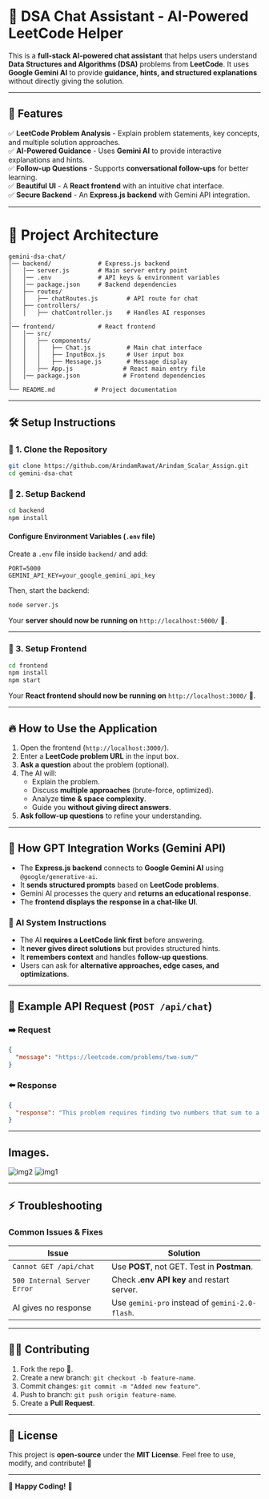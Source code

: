 # 🧠 DSA Chat Assistant - AI-Powered LeetCode Helper

This is a **full-stack AI-powered chat assistant** that helps users understand **Data Structures and Algorithms (DSA)** problems from **LeetCode**.
It uses **Google Gemini AI** to provide **guidance, hints, and structured explanations** without directly giving the solution.

---

## 🚀 Features

✅ **LeetCode Problem Analysis** - Explain problem statements, key concepts, and multiple solution approaches.  
✅ **AI-Powered Guidance** - Uses **Gemini AI** to provide interactive explanations and hints.  
✅ **Follow-up Questions** - Supports **conversational follow-ups** for better learning.  
✅ **Beautiful UI** - A **React frontend** with an intuitive chat interface.  
✅ **Secure Backend** - An **Express.js backend** with Gemini API integration.  

---

# 📂 Project Architecture

```
gemini-dsa-chat/
│── backend/             # Express.js backend
│   │── server.js        # Main server entry point
│   │── .env             # API keys & environment variables
│   │── package.json     # Backend dependencies
│   ├── routes/
│   │   ├── chatRoutes.js        # API route for chat
│   ├── controllers/
│   │   ├── chatController.js    # Handles AI responses
│
│── frontend/            # React frontend
│   │── src/
│   │   ├── components/
│   │   │   ├── Chat.js          # Main chat interface
│   │   │   ├── InputBox.js      # User input box
│   │   │   ├── Message.js       # Message display
│   │   ├── App.js              # React main entry file
│   │── package.json            # Frontend dependencies
│
└── README.md           # Project documentation
```

---

## 🛠️ **Setup Instructions**

### 🔹 1. **Clone the Repository**
```bash
git clone https://github.com/ArindamRawat/Arindam_Scalar_Assign.git
cd gemini-dsa-chat
```

### 🔹 2. **Setup Backend**
```bash
cd backend
npm install
```

#### **Configure Environment Variables (`.env` file)**
Create a `.env` file inside `backend/` and add:
```
PORT=5000
GEMINI_API_KEY=your_google_gemini_api_key
```

Then, start the backend:
```bash
node server.js
```
Your **server should now be running on** `http://localhost:5000/` 🎉.

---

### 🔹 3. **Setup Frontend**
```bash
cd frontend
npm install
npm start
```
Your **React frontend should now be running on** `http://localhost:3000/` 🚀.

---

## 🔥 **How to Use the Application**
1. Open the frontend (`http://localhost:3000/`).
2. Enter a **LeetCode problem URL** in the input box.
3. **Ask a question** about the problem (optional).
4. The AI will:
   - Explain the problem.
   - Discuss **multiple approaches** (brute-force, optimized).
   - Analyze **time & space complexity**.
   - Guide you **without giving direct answers**.
5. **Ask follow-up questions** to refine your understanding.

---

## 🤖 **How GPT Integration Works (Gemini API)**
- The **Express.js backend** connects to **Google Gemini AI** using `@google/generative-ai`.
- It **sends structured prompts** based on **LeetCode problems**.
- Gemini AI processes the query and **returns an educational response**.
- The **frontend displays the response in a chat-like UI**.

### **📌 AI System Instructions**
- The AI **requires a LeetCode link first** before answering.
- It **never gives direct solutions** but provides structured hints.
- It **remembers context** and handles **follow-up questions**.
- Users can ask for **alternative approaches, edge cases, and optimizations**.

---

## 📌 **Example API Request (`POST /api/chat`)**

### **➡️ Request**
```json
{
  "message": "https://leetcode.com/problems/two-sum/"
}
```

### **⬅️ Response**
```json
{
  "response": "This problem requires finding two numbers that sum to a target. Possible approaches: Brute force (O(n²)), HashMap (O(n))."
}
```

---
## Images.
![img2](https://github.com/user-attachments/assets/85f51032-76f8-4f39-9940-aa3b71706763)
![img1](https://github.com/user-attachments/assets/5459c3dd-6ed4-4cb3-8109-dc62e70da387)


---
## ⚡ **Troubleshooting**
### **Common Issues & Fixes**
| Issue | Solution |
|--------|-----------|
| `Cannot GET /api/chat` | Use **POST**, not GET. Test in **Postman**. |
| `500 Internal Server Error` | Check **.env API key** and restart server. |
| AI gives no response | Use `gemini-pro` instead of `gemini-2.0-flash`. |

---

## 👨‍💻 **Contributing**
1. Fork the repo 🍴.
2. Create a new branch: `git checkout -b feature-name`.
3. Commit changes: `git commit -m "Added new feature"`.
4. Push to branch: `git push origin feature-name`.
5. Create a **Pull Request**.

---

## 📜 **License**
This project is **open-source** under the **MIT License**. Feel free to use, modify, and contribute! 🎉

---

🚀 **Happy Coding!** 🚀

